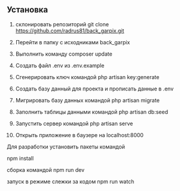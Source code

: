 ## Установка

1. склонировать репозиторий git clone https://github.com/radrus81/back_garpix.git

2. Перейти в папку с исходниками back_garpix

3. Выполнить команду composer update

4. Создать файл .env из .env.example

5. Сгенерировать ключ командой php artisan key:generate

6. Создать базу данный для проекта и прописать данные в .env

7. Мигрировать базу данных командой php artisan migrate

8. Заполнить таблицы данными командой php artisan db:seed

9. Запустить сервер командой php artisan serve

10. Открыть приложение в баузере на localhost:8000

Для разработки установить пакеты командой

npm install

сборка командой npm run dev

запуск в режиме слежки за кодом npm run watch
